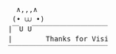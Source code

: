 <pre>
                                      ∧,,,∧
                                     (• ⩊ •)                                  ╱|、
                                    |￣U U￣￣￣￣￣￣￣￣￣￣￣￣￣￣￣￣￣￣￣|  (` -  7
                                    |        Thanks for Visiting!        |   |、⁻〵
                                    ￣￣￣￣￣￣￣￣￣￣￣￣￣￣￣￣￣￣￣￣￣￣￣   じしˍ,)ノ

</pre>

